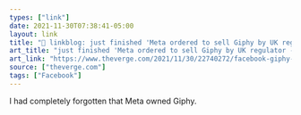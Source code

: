 ```yaml
---
types: ["link"]
date: 2021-11-30T07:38:41-05:00
layout: link
title: "🔗 linkblog: just finished 'Meta ordered to sell Giphy by UK regulator - The Verge'"
art_title: "just finished 'Meta ordered to sell Giphy by UK regulator - The Verge"
art_link: "https://www.theverge.com/2021/11/30/22740272/facebook-giphy-acquisition-competition-and-markets-authority-uk-regulator"
source: ["theverge.com"]
tags: ["Facebook"]
---
```

I had completely forgotten that Meta owned Giphy.
